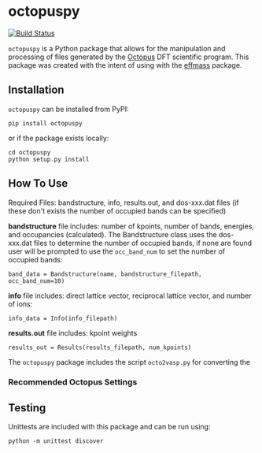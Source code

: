 # octopuspy

[![Build Status](https://travis-ci.com/afatt/octopuspy.svg?token=vuSwZWN5GqEyqapXM9jc&branch=master)](https://travis-ci.com/afatt/octopuspy)

`octopuspy` is a Python package that allows for the manipulation and processing of files generated by the [Octopus](https://octopus-code.org/wiki/Main_Page) DFT scientific program. This package was created with the
intent of using with the [effmass](https://github.com/lucydot/effmass) package.

## Installation

`octopuspy` can be installed from PyPI:

    pip install octopuspy

or if the package exists locally:

    cd octopuspy
    python setup.py install

## How To Use

Required Files: bandstructure, info, results.out, and dos-xxx.dat files (if these don't exists the number of occupied bands can be specified)

**bandstructure**
file includes: number of kpoints, number of bands, energies, and occupancies (calculated). The Bandstructure class uses the dos-xxx.dat files to determine the number of occupied bands, if none are found user will be prompted to use the `occ_band_num` to set the number of occupied bands:

    band_data = Bandstructure(name, bandstructure_filepath, occ_band_num=10)

**info** file includes: direct lattice vector, reciprocal lattice vector, and number of ions:

    info_data = Info(info_filepath)

**results.out** file includes: kpoint weights

    results_out = Results(results_filepath, num_kpoints)

The `octopuspy` package includes the script `octo2vasp.py` for converting the  

### Recommended Octopus Settings

## Testing

Unittests are included with this package and can be run using:

    python -m unittest discover

